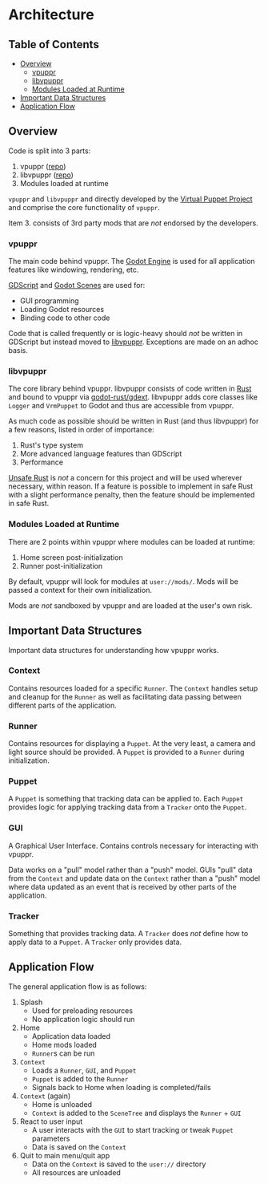 # Architecture

## Table of Contents

- [Overview](#overview)
    - [vpuppr](#vpuppr)
    - [libvpuppr](#libvpuppr)
    - [Modules Loaded at Runtime](#modules-loaded-at-runtime)
- [Important Data Structures](#important-data-structures)
- [Application Flow](#application-flow)

## Overview

Code is split into 3 parts:

1. vpuppr ([repo](https://github.com/virtual-puppet-project/vpuppr))
2. libvpuppr ([repo](https://github.com/virtual-puppet-project/libvpuppr))
3. Modules loaded at runtime

`vpuppr` and `libvpuppr` and directly developed by the [Virtual Puppet Project](https://github.com/virtual-puppet-project) and comprise the core functionality of `vpuppr`.

Item 3. consists of 3rd party mods that are _not_ endorsed by the developers.

### vpuppr

The main code behind vpuppr. The [Godot Engine](https://godotengine.org/) is used for all application
features like windowing, rendering, etc.

[GDScript](https://docs.godotengine.org/en/stable/tutorials/scripting/gdscript/gdscript_basics.html) and
[Godot Scenes](https://docs.godotengine.org/en/stable/classes/class_packedscene.html) are
used for:

- GUI programming
- Loading Godot resources
- Binding code to other code

Code that is called frequently or is logic-heavy should _not_ be written in GDScript but instead
moved to [libvpuppr](#libvpuppr). Exceptions are made on an adhoc basis.

### libvpuppr

The core library behind vpuppr. libvpuppr consists of code written in [Rust](https://www.rust-lang.org/)
and bound to vpuppr via [godot-rust/gdext](https://github.com/godot-rust/gdext).
libvpuppr adds core classes like `Logger` and `VrmPuppet` to Godot and thus are accessible from vpuppr.

As much code as possible should be written in Rust (and thus libvpuppr) for a few reasons, listed in
order of importance:

1. Rust's type system
2. More advanced language features than GDScript
3. Performance

[Unsafe Rust](https://doc.rust-lang.org/book/ch19-01-unsafe-rust.html) is _not_ a concern for this project
and will be used wherever necessary, within reason. If a feature is possible to implement in safe Rust
with a slight performance penalty, then the feature should be implemented in safe Rust.

### Modules Loaded at Runtime

There are 2 points within vpuppr where modules can be loaded at runtime:

1. Home screen post-initialization
2. Runner post-initialization

By default, vpuppr will look for modules at `user://mods/`. Mods will be passed a context
for their own initialization.

Mods are _not_ sandboxed by vpuppr and are loaded at the user's own risk.

## Important Data Structures

Important data structures for understanding how vpuppr works.

### Context

Contains resources loaded for a specific `Runner`. The `Context` handles setup and cleanup
for the `Runner` as well as facilitating data passing between different parts of the application.

### Runner

Contains resources for displaying a `Puppet`. At the very least, a camera and light source should
be provided. A `Puppet` is provided to a `Runner` during initialization.

### Puppet

A `Puppet` is something that tracking data can be applied to. Each `Puppet` provides logic
for applying tracking data from a `Tracker` onto the `Puppet`.

### GUI

A Graphical User Interface. Contains controls necessary for interacting with vpuppr.

Data works on a "pull" model rather than a "push" model. GUIs "pull" data from the `Context`
and update data on the `Context` rather than a "push" model where data updated as an event that is
received by other parts of the application.

### Tracker

Something that provides tracking data. A `Tracker` does _not_ define how to apply data to a `Puppet`.
A `Tracker` only provides data.

## Application Flow

The general application flow is as follows:

1. Splash
    - Used for preloading resources
    - No application logic should run
2. Home
    - Application data loaded
    - Home mods loaded
    - `Runner`s can be run
3. `Context`
    - Loads a `Runner`, `GUI`, and `Puppet`
    - `Puppet` is added to the `Runner`
    - Signals back to Home when loading is completed/fails
4. `Context` (again)
    - Home is unloaded
    - `Context` is added to the `SceneTree` and displays the `Runner` + `GUI`
5. React to user input
    - A user interacts with the `GUI` to start tracking or tweak `Puppet` parameters
    - Data is saved on the `Context`
6. Quit to main menu/quit app
    - Data on the `Context` is saved to the `user://` directory
    - All resources are unloaded
